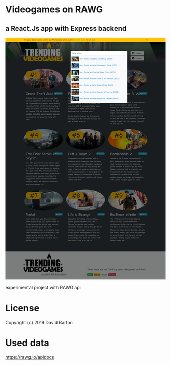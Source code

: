 # Videogames on RAWG

## a React.Js app with Express backend

![RAWG app](rawg_screenshot.jpg)

experimental project with RAWG api

# License

Copyright (c) 2019 David Barton

# Used data

https://rawg.io/apidocs
